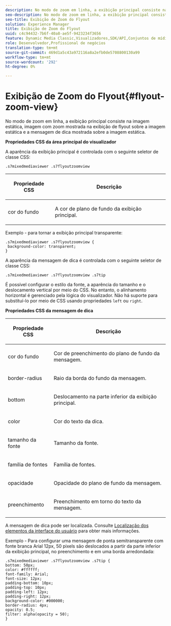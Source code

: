 ```yaml
---
description: No modo de zoom em linha, a exibição principal consiste na imagem estática, imagem com zoom mostrada na exibição de flyout sobre a imagem estática e a mensagem de dica mostrada sobre a imagem estática.
seo-description: No modo de zoom em linha, a exibição principal consiste na imagem estática, imagem com zoom mostrada na exibição de flyout sobre a imagem estática e a mensagem de dica mostrada sobre a imagem estática.
seo-title: Exibição de Zoom do Flyout
solution: Experience Manager
title: Exibição de Zoom do Flyout
uuid: c4c94432-7b6f-40a8-ae5f-9423234f3656
feature: Dynamic Media Classic,Visualizadores,SDK/API,Conjuntos de mídias mistas
role: Desenvolvedor,Profissional de negócios
translation-type: tm+mt
source-git-commit: 469d1a5c43a972116a8a2efb0de5708800130a99
workflow-type: tm+mt
source-wordcount: '292'
ht-degree: 0%

---
```



# Exibição de Zoom do Flyout{#flyout-zoom-view}

No modo de zoom em linha, a exibição principal consiste na imagem estática, imagem com zoom mostrada na exibição de flyout sobre a imagem estática e a mensagem de dica mostrada sobre a imagem estática.

<!--<a id="section_061E550C1C1D4DB2BD663A898895B38C"></a>-->

**Propriedades CSS da área principal do visualizador**

A aparência da exibição principal é controlada com o seguinte seletor de classe CSS:

```
.s7mixedmediaviewer .s7flyoutzoomview
```

<table id="table_94EE3F5BBE4547C0B4943471CEE7EDE4"> 
 <thead> 
  <tr> 
   <th colname="col1" class="entry"> <p> Propriedade CSS </p> </th> 
   <th colname="col2" class="entry"> <p>Descrição </p> </th> 
  </tr> 
 </thead>
 <tbody> 
  <tr> 
   <td colname="col1"> <p> <span class="codeph"> cor do fundo  </span> </p> </td> 
   <td colname="col2"> <p> A cor de plano de fundo da exibição principal. </p> </td> 
  </tr> 
 </tbody> 
</table>

Exemplo - para tornar a exibição principal transparente:

```
.s7mixedmediaviewer .s7flyoutzoomview { 
 background-color: transparent; 
}
```

<!--<a id="section_FD07AB77593748F99DC6C42ED20A61EC"></a>-->

A aparência da mensagem de dica é controlada com o seguinte seletor de classe CSS:

```
.s7mixedmediaviewer .s7flyoutzoomview .s7tip
```

É possível configurar o estilo da fonte, a aparência do tamanho e o deslocamento vertical por meio do CSS. No entanto, o alinhamento horizontal é gerenciado pela lógica do visualizador. Não há suporte para substituí-lo por meio de CSS usando propriedades `left` ou `right`.

**Propriedades CSS da mensagem de dica**

<table id="table_5417B0C0343747649502629F43DF231A"> 
 <thead> 
  <tr> 
   <th colname="col1" class="entry"> <p>Propriedade CSS </p> </th> 
   <th colname="col2" class="entry"> <p>Descrição </p> </th> 
  </tr> 
 </thead>
 <tbody> 
  <tr> 
   <td colname="col1"> <p> <span class="codeph"> cor do fundo  </span> </p> </td> 
   <td colname="col2"> <p>Cor de preenchimento do plano de fundo da mensagem. </p> </td> 
  </tr> 
  <tr> 
   <td colname="col1"> <p> <span class="codeph"> border-radius  </span> </p> </td> 
   <td colname="col2"> <p> Raio da borda do fundo da mensagem. </p> </td> 
  </tr> 
  <tr> 
   <td colname="col1"> <p> <span class="codeph"> bottom  </span> </p> </td> 
   <td colname="col2"> <p> Deslocamento na parte inferior da exibição principal. </p> </td> 
  </tr> 
  <tr> 
   <td colname="col1"> <p> <span class="codeph"> color  </span> </p> </td> 
   <td colname="col2"> <p>Cor do texto da dica. </p> </td> 
  </tr> 
  <tr> 
   <td colname="col1"> <p> <span class="codeph"> tamanho da fonte  </span> </p> </td> 
   <td colname="col2"> <p>Tamanho da fonte. </p> </td> 
  </tr> 
  <tr> 
   <td colname="col1"> <p> <span class="codeph"> família de fontes  </span> </p> </td> 
   <td colname="col2"> <p>Família de fontes. </p> </td> 
  </tr> 
  <tr> 
   <td colname="col1"> <p> <span class="codeph"> opacidade  </span> </p> </td> 
   <td colname="col2"> <p> Opacidade do plano de fundo da mensagem. </p> </td> 
  </tr> 
  <tr> 
   <td colname="col1"> <p> <span class="codeph"> preenchimento  </span> </p> </td> 
   <td colname="col2"> <p> Preenchimento em torno do texto da mensagem. </p> </td> 
  </tr> 
 </tbody> 
</table>

A mensagem de dica pode ser localizada. Consulte [Localização dos elementos da interface do usuário](../../../c-html5-s7-aem-asset-viewers/c-html5-mixedmedia-viewer-about/c-html5-mixedmedia-viewer-localization.md#concept-16262b8096474d6c9c018c3e99110dd1) para obter mais informações.

Exemplo - Para configurar uma mensagem de ponta semitransparente com fonte branca Arial 12px, 50 pixels são deslocados a partir da parte inferior da exibição principal, no preenchimento e em uma borda arredondada:

```
.s7mixedmediaviewer .s7flyoutzoomview .s7tip { 
bottom: 50px; 
color: #ffffff; 
font-family: Arial; 
font-size: 12px; 
padding-bottom: 10px; 
padding-top: 10px; 
padding-left: 12px; 
padding-right: 12px; 
background-color: #000000; 
border-radius: 4px; 
opacity: 0.5; 
filter: alpha(opacity = 50); 
}
```

